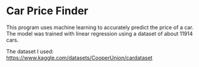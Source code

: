 # Car Price Finder

This program uses machine learning to accurately predict the price of a car. The model was trained with linear regression using a dataset of about 11914 cars.

The dataset I used: https://www.kaggle.com/datasets/CooperUnion/cardataset
